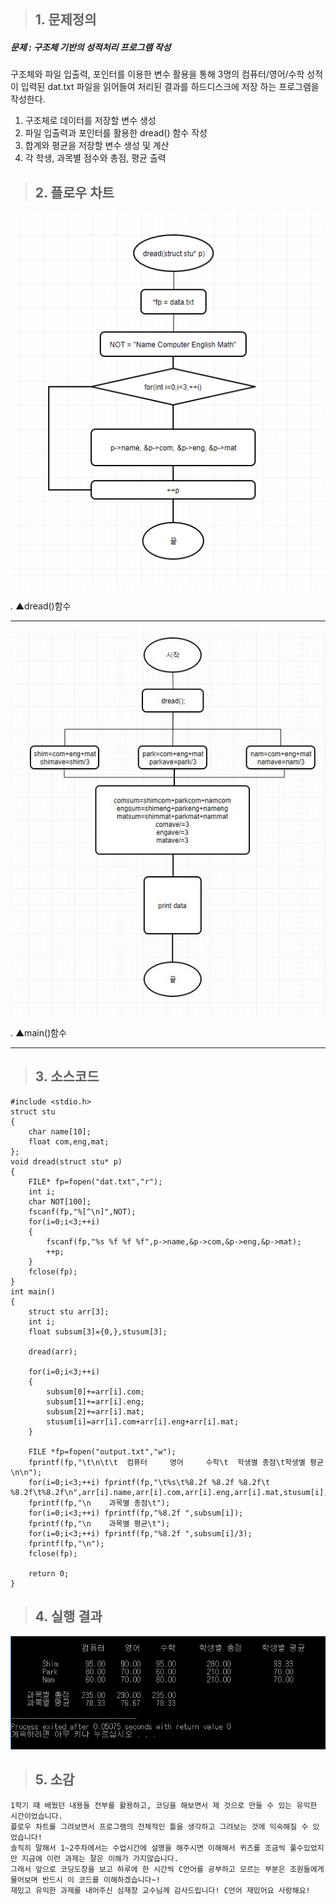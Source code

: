 >## 1. 문제정의
##### 문제 : 구조체 기반의 성적처리 프로그램 작성

구조체와 파일 입출력, 포인터를 이용한 변수 활용을 통해 3명의 컴퓨터/영어/수학 성적이 입력된 dat.txt 파일을 읽어들여 처리된 결과를 하드디스크에 저장 하는 프로그램을 작성한다.

1. 구조체로 데이터를 저장할 변수 생성
2. 파일 입출력과 포인터를 활용한 dread() 함수 작성
3. 합계와 평균을 저장할 변수 생성 및 계산
4. 각 학생, 과목별 점수와 총점, 평균 출력
>## 2. 플로우 차트
![1](/img/team1-2.png)

.        ▲dread()함수
* * *
![1](/img/team1-3.png)

.        ▲main()함수
* * *
>## 3. 소스코드

	#include <stdio.h>
	struct stu
	{
		char name[10];
		float com,eng,mat;
	};
	void dread(struct stu* p)
	{
		FILE* fp=fopen("dat.txt","r");
		int i;
		char NOT[100];
		fscanf(fp,"%[^\n]",NOT);
		for(i=0;i<3;++i)
		{
			fscanf(fp,"%s %f %f %f",p->name,&p->com,&p->eng,&p->mat);
			++p;
		}
		fclose(fp);
	}
	int main()
	{
		struct stu arr[3];
		int i;
		float subsum[3]={0,},stusum[3];
		
		dread(arr);
		
		for(i=0;i<3;++i)
		{
			subsum[0]+=arr[i].com;
			subsum[1]+=arr[i].eng;
			subsum[2]+=arr[i].mat;
			stusum[i]=arr[i].com+arr[i].eng+arr[i].mat;
		}
		
		FILE *fp=fopen("output.txt","w");
		fprintf(fp,"\t\n\t\t  컴퓨터     영어     수학\t  학생별 총점\t학생별 평균\n\n");
		for(i=0;i<3;++i) fprintf(fp,"\t%s\t%8.2f %8.2f %8.2f\t  %8.2f\t%8.2f\n",arr[i].name,arr[i].com,arr[i].eng,arr[i].mat,stusum[i],stusum[i]/3);
		fprintf(fp,"\n    과목별 총점\t");
		for(i=0;i<3;++i) fprintf(fp,"%8.2f ",subsum[i]);
		fprintf(fp,"\n    과목별 평균\t");
		for(i=0;i<3;++i) fprintf(fp,"%8.2f ",subsum[i]/3);
		fprintf(fp,"\n");
		fclose(fp);
		
		return 0;
	}

>## 4. 실행 결과
![1](/img/team1-1.png)
>## 5. 소감
	1학기 때 배웠던 내용들 전부를 활용하고, 코딩을 해보면서 제 것으로 만들 수 있는 유익한 시간이었습니다.
	플로우 차트를 그려보면서 프로그램의 전체적인 틀을 생각하고 그려보는 것에 익숙해질 수 있었습니다!
	솔직히 말해서 1~2주차에서는 수업시간에 설명을 해주시면 이해해서 퀴즈를 조금씩 풀수있었지만 지금에 이런 과제는 잘은 이해가 가지않습니다.
	그래서 앞으로 코딩도장을 보고 하루에 한 시간씩 C언어를 공부하고 모르는 부분은 조원들에게 물어보며 반드시 이 코드를 이해하겠습니다~!
	재밌고 유익한 과제를 내어주신 심재창 교수님께 감사드립니다! C언어 재밌어요 사랑해요!
